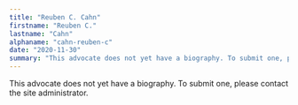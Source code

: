 ```yaml
---
title: "Reuben C. Cahn"
firstname: "Reuben C."
lastname: "Cahn"
alphaname: "cahn-reuben-c"
date: "2020-11-30"
summary: "This advocate does not yet have a biography. To submit one, please contact the site administrator."
---
```

This advocate does not yet have a biography. To submit one, please contact the site administrator.

